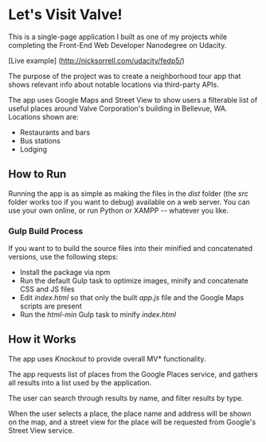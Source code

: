 # Let's Visit Valve!
This is a single-page application I built as one of my projects while completing the Front-End Web Developer Nanodegree on Udacity.

[Live example] (http://nicksorrell.com/udacity/fedp5/)

The purpose of the project was to create a neighborhood tour app that shows relevant info about notable locations via third-party APIs.

The app uses Google Maps and Street View to show users a filterable list of useful places around Valve Corporation's building in Bellevue, WA. Locations shown are:

- Restaurants and bars
- Bus stations
- Lodging

## How to Run
Running the app is as simple as making the files in the _dist_ folder (the _src_ folder works too if you want to debug) available on a web server. You can use your own online, or run Python or XAMPP -- whatever you like.

### Gulp Build Process
If you want to to build the source files into their minified and concatenated versions, use the following steps:

- Install the package via npm
- Run the default Gulp task to optimize images, minify and concatenate CSS and JS files
- Edit _index.html_ so that only the built _app.js_ file and the Google Maps scripts are present
- Run the _html-min_ Gulp task to minify _index.html_

## How it Works
The app uses _Knockout_ to provide overall MV* functionality.

The app requests list of places from the Google Places service, and gathers all results into a list used by the application.

The user can search through results by name, and filter results by type.

When the user selects a place, the place name and address will be shown on the map, and a street view for the place will be requested from Google's Street View service.
